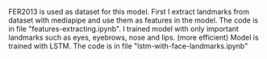 FER2013 is used as dataset for this model.
First I extract landmarks from dataset with mediapipe and use them as features in the model. The code is in file "features-extracting.ipynb".
I trained model with only important landmarks such as eyes, eyebrows, nose and lips. (more efficient)
Model is trained with LSTM. The code is in file "lstm-with-face-landmarks.ipynb"
